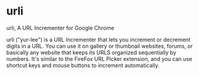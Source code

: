 # urli
urli, A URL Incrementer for Google Chrome

urli ("yur-lee") is a URL Incrementer that lets you increment or decrement digits in a URL. You can use it on gallery or thumbnail websites, forums, or basically any website that keeps its URLS organized sequentially by numbers. It's similar to the FireFox URL Picker extension, and you can use shortcut keys and mouse buttons to increment automatically.
